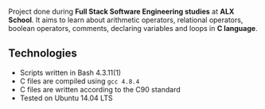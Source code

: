 Project done during **Full Stack Software Engineering studies** at **ALX School**. It aims to learn about arithmetic operators, relational operators, boolean operators, comments, declaring variables and loops in **C language**.
## Technologies
* Scripts written in Bash 4.3.11(1)
* C files are compiled using `gcc 4.8.4`
* C files are written according to the C90 standard
* Tested on Ubuntu 14.04 LTS
